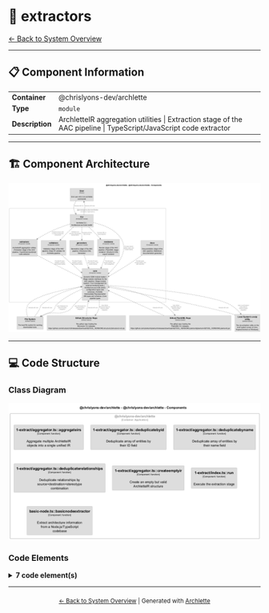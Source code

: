 # 🧩 extractors

[← Back to System Overview](./README.md)

---

## 📋 Component Information

<table>
<tbody>
<tr>
<td><strong>Container</strong></td>
<td>@chrislyons-dev/archlette</td>
</tr>
<tr>
<td><strong>Type</strong></td>
<td><code>module</code></td>
</tr>
<tr>
<td><strong>Description</strong></td>
<td>ArchletteIR aggregation utilities | Extraction stage of the AAC pipeline | TypeScript/JavaScript code extractor</td>
</tr>
</tbody>
</table>

---

## 🏗️ Component Architecture

![Component Diagram](./diagrams/structurizr-Components__chrislyons_dev_archlette.png)

---

## 💻 Code Structure

### Class Diagram

![Class Diagram](./diagrams/structurizr-Classes_extractors.png)

### Code Elements

<details>
<summary><strong>7 code element(s)</strong></summary>



#### Functions

##### `aggregateIRs()`

Aggregate multiple ArchletteIR objects into a single unified IR

<table>
<tbody>
<tr>
<td><strong>Type</strong></td>
<td><code>function</code></td>
</tr>
<tr>
<td><strong>Visibility</strong></td>
<td><code>public</code></td>
</tr>
<tr>
<td><strong>Returns</strong></td>
<td><code>z.infer<any></code> — A single aggregated ArchletteIR with deduplicated elements</td>
</tr>
<tr>
<td><strong>Location</strong></td>
<td><code>C:/Users/chris/git/archlette/src/1-extract/aggregator.ts:46</code></td>
</tr>
</tbody>
</table>

**Parameters:**

- `irs`: <code>z.infer<any>[]</code>
**Examples:**
```typescript

```

---
##### `deduplicateById()`

Deduplicate array of entities by their ID field

<table>
<tbody>
<tr>
<td><strong>Type</strong></td>
<td><code>function</code></td>
</tr>
<tr>
<td><strong>Visibility</strong></td>
<td><code>private</code></td>
</tr>
<tr>
<td><strong>Returns</strong></td>
<td><code>T[]</code> — Array with duplicates removed (first occurrence preserved, descriptions merged)</td>
</tr>
<tr>
<td><strong>Location</strong></td>
<td><code>C:/Users/chris/git/archlette/src/1-extract/aggregator.ts:99</code></td>
</tr>
</tbody>
</table>

**Parameters:**

- `items`: <code>T[]</code>

---
##### `deduplicateByName()`

Deduplicate array of entities by their name field

<table>
<tbody>
<tr>
<td><strong>Type</strong></td>
<td><code>function</code></td>
</tr>
<tr>
<td><strong>Visibility</strong></td>
<td><code>private</code></td>
</tr>
<tr>
<td><strong>Returns</strong></td>
<td><code>T[]</code> — Array with duplicates removed (first occurrence preserved, descriptions merged)</td>
</tr>
<tr>
<td><strong>Location</strong></td>
<td><code>C:/Users/chris/git/archlette/src/1-extract/aggregator.ts:135</code></td>
</tr>
</tbody>
</table>

**Parameters:**

- `items`: <code>T[]</code>

---
##### `deduplicateRelationships()`

Deduplicate relationships by source+destination+stereotype combination

<table>
<tbody>
<tr>
<td><strong>Type</strong></td>
<td><code>function</code></td>
</tr>
<tr>
<td><strong>Visibility</strong></td>
<td><code>private</code></td>
</tr>
<tr>
<td><strong>Returns</strong></td>
<td><code>z.infer<any>[]</code> — Array with duplicate relationships removed</td>
</tr>
<tr>
<td><strong>Location</strong></td>
<td><code>C:/Users/chris/git/archlette/src/1-extract/aggregator.ts:175</code></td>
</tr>
</tbody>
</table>

**Parameters:**

- `relationships`: <code>z.infer<any>[]</code>

---
##### `createEmptyIR()`

Create an empty but valid ArchletteIR structure

<table>
<tbody>
<tr>
<td><strong>Type</strong></td>
<td><code>function</code></td>
</tr>
<tr>
<td><strong>Visibility</strong></td>
<td><code>private</code></td>
</tr>
<tr>
<td><strong>Returns</strong></td>
<td><code>z.infer<any></code> — A minimal valid ArchletteIR with no elements</td>
</tr>
<tr>
<td><strong>Location</strong></td>
<td><code>C:/Users/chris/git/archlette/src/1-extract/aggregator.ts:191</code></td>
</tr>
</tbody>
</table>



---
##### `run()`

Execute the extraction stage

<table>
<tbody>
<tr>
<td><strong>Type</strong></td>
<td><code>function</code></td>
</tr>
<tr>
<td><strong>Visibility</strong></td>
<td><code>public</code></td>
</tr>
<tr>
<td><strong>Async</strong></td>
<td>Yes</td>
</tr>
<tr>
<td><strong>Returns</strong></td>
<td><code>Promise<void></code></td>
</tr>
<tr>
<td><strong>Location</strong></td>
<td><code>C:/Users/chris/git/archlette/src/1-extract/index.ts:39</code></td>
</tr>
</tbody>
</table>

**Parameters:**

- `ctx`: <code>import("C:/Users/chris/git/archlette/src/core/types").PipelineContext</code>

---
##### `basicNodeExtractor()`

Extract architecture information from a Node.js/TypeScript codebase

<table>
<tbody>
<tr>
<td><strong>Type</strong></td>
<td><code>function</code></td>
</tr>
<tr>
<td><strong>Visibility</strong></td>
<td><code>public</code></td>
</tr>
<tr>
<td><strong>Async</strong></td>
<td>Yes</td>
</tr>
<tr>
<td><strong>Returns</strong></td>
<td><code>Promise<z.infer<any>></code> — Promise resolving to ArchletteIR with code, components, and relationships</td>
</tr>
<tr>
<td><strong>Location</strong></td>
<td><code>C:/Users/chris/git/archlette/src/extractors/builtin/basic-node.ts:65</code></td>
</tr>
</tbody>
</table>

**Parameters:**

- `node`: <code>any</code>
**Examples:**
```typescript

```

---

</details>

---

<div align="center">
<sub><a href="./README.md">← Back to System Overview</a> | Generated with <a href="https://github.com/architectlabs/archlette">Archlette</a></sub>
</div>
